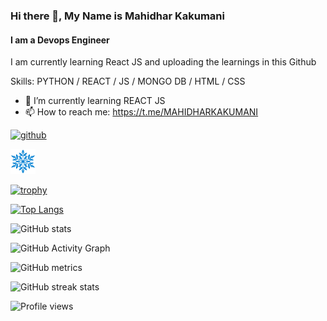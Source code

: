 ### Hi there 👋, My Name is Mahidhar Kakumani
#### I am a Devops Engineer
I am currently learning React JS and uploading the learnings in this Github 

Skills: PYTHON / REACT / JS / MONGO DB / HTML / CSS

- 🌱 I’m currently learning REACT JS 
- 📫 How to reach me: https://t.me/MAHIDHARKAKUMANI 


[<img src='https://cdn.jsdelivr.net/npm/simple-icons@3.0.1/icons/github.svg' alt='github' height='40'>](https://github.com/ursmahi)  

<a href='https://archiveprogram.github.com/'><img src='https://raw.githubusercontent.com/acervenky/animated-github-badges/master/assets/acbadge.gif' width='40' height='40'></a> 

[![trophy](https://github-profile-trophy.vercel.app/?username=ursmahi)](https://github.com/ryo-ma/github-profile-trophy)

[![Top Langs](https://github-readme-stats.vercel.app/api/top-langs/?username=ursmahi)](https://github.com/anuraghazra/github-readme-stats)

![GitHub stats](https://github-readme-stats.vercel.app/api?username=ursmahi&show_icons=true&count_private=true)  

![GitHub Activity Graph](https://activity-graph.herokuapp.com/graph?username=ursmahi)  

![GitHub metrics](https://metrics.lecoq.io/ursmahi)  

![GitHub streak stats](https://github-readme-streak-stats.herokuapp.com/?user=ursmahi)  

![Profile views](https://gpvc.arturio.dev/ursmahi)  
